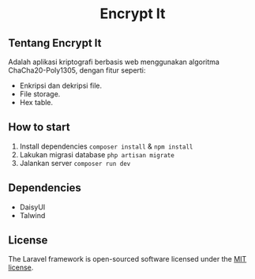 <h1 align="center">Encrypt It</h1>

## Tentang Encrypt It

Adalah aplikasi kriptografi berbasis web menggunakan algoritma ChaCha20-Poly1305, dengan fitur seperti:

- Enkripsi dan dekripsi file.
- File storage.
- Hex table.


## How to start
1. Install dependencies `composer install` & `npm install`
2. Lakukan migrasi database `php artisan migrate`
3. Jalankan server `composer run dev`


## Dependencies
- DaisyUI 
- Talwind

## License

The Laravel framework is open-sourced software licensed under the [MIT license](https://opensource.org/licenses/MIT).
